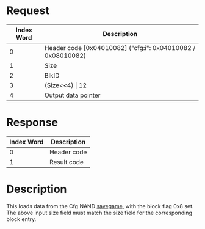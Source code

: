 # Request

| Index Word | Description                                                   |
|------------|---------------------------------------------------------------|
| 0          | Header code \[0x04010082\] ("cfg:i": 0x04010082 / 0x08010082) |
| 1          | Size                                                          |
| 2          | BlkID                                                         |
| 3          | (Size\<\<4) \| 12                                             |
| 4          | Output data pointer                                           |

# Response

| Index Word | Description |
|------------|-------------|
| 0          | Header code |
| 1          | Result code |

# Description

This loads data from the Cfg NAND
[savegame](Config_Savegame "wikilink"), with the block flag 0x8 set. The
above input size field must match the size field for the corresponding
block entry.